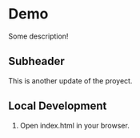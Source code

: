 # Demo

Some description!


## Subheader

This is another update of the proyect.

## Local Development

1. Open index.html in your browser.
